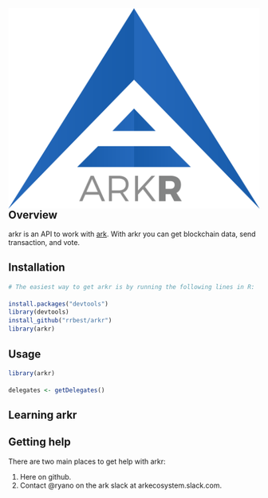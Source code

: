 <!-- README.md is generated from README.Rmd. Please edit that file -->
<img src="https://github.com/rrbest/arkR/blob/master/arkr.png" align="right" />

Overview
--------

arkr is an API to work with [ark](http://ark.io). With arkr you can get blockchain data, send transaction, and vote. 

Installation
------------

``` r
# The easiest way to get arkr is by running the following lines in R:

install.packages("devtools")
library(devtools)
install_github("rrbest/arkr")
library(arkr)
```

Usage
-----

``` r
library(arkr)

delegates <- getDelegates()


```

Learning arkr
----------------

Getting help
------------

There are two main places to get help with arkr:

1.  Here on github. 
2.  Contact @ryano on the ark slack at arkecosystem.slack.com. 
